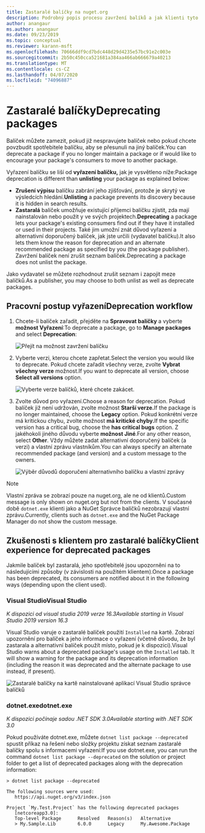 ```yaml
---
title: Zastaralé balíčky na nuget.org
description: Podrobný popis procesu zavržení balíků a jak klienti tyto informace zobrazují
author: anangaur
ms.author: anangaur
ms.date: 09/23/2019
ms.topic: conceptual
ms.reviewer: karann-msft
ms.openlocfilehash: 70666ddf9cd7bdc448d29d4235e57bc91e2c003e
ms.sourcegitcommit: 2b50c450cca521681a384aa466ab666679a40213
ms.translationtype: MT
ms.contentlocale: cs-CZ
ms.lasthandoff: 04/07/2020
ms.locfileid: "74096887"
---
```

# <a name="deprecating-packages"></a><span data-ttu-id="66ed9-103">Zastaralé balíčky</span><span class="sxs-lookup"><span data-stu-id="66ed9-103">Deprecating packages</span></span>

<span data-ttu-id="66ed9-104">Balíček můžete zamezit, pokud již nespravujete balíček nebo pokud chcete povzbudit spotřebitele balíčku, aby se přesunuli na jiný balíček.</span><span class="sxs-lookup"><span data-stu-id="66ed9-104">You can deprecate a package if you no longer maintain a package or if would like to encourage your package's consumers to move to another package.</span></span> 

<span data-ttu-id="66ed9-105">Vyřazení balíčku se liší od **vyřazení balíčku,** jak je vysvětleno níže:</span><span class="sxs-lookup"><span data-stu-id="66ed9-105">Package deprecation is different than **unlisting** your package as explained below:</span></span>
* <span data-ttu-id="66ed9-106">**Zrušení výpisu** balíčku zabrání jeho zjišťování, protože je skrytý ve výsledcích hledání.</span><span class="sxs-lookup"><span data-stu-id="66ed9-106">**Unlisting** a package prevents its discovery because it is hidden in search results.</span></span> 
* <span data-ttu-id="66ed9-107">**Zastaralá** balíček umožňuje existující příjemci balíčku zjistit, zda mají nainstalován nebo použit y ve svých projektech.</span><span class="sxs-lookup"><span data-stu-id="66ed9-107">**Deprecating** a package lets your package's existing consumers find out if they have it installed or used in their projects.</span></span> <span data-ttu-id="66ed9-108">Také jim umožní znát důvod vyřazení a alternativní doporučený balíček, jak jste určili (vydavatel balíčku).</span><span class="sxs-lookup"><span data-stu-id="66ed9-108">It also lets them know the reason for deprecation and an alternate recommended package as specified by you (the package publisher).</span></span> <span data-ttu-id="66ed9-109">Zavržení balíček není zrušit seznam balíček.</span><span class="sxs-lookup"><span data-stu-id="66ed9-109">Deprecating a package does not unlist the package.</span></span> 

<span data-ttu-id="66ed9-110">Jako vydavatel se můžete rozhodnout zrušit seznam i zapojit meze balíčků.</span><span class="sxs-lookup"><span data-stu-id="66ed9-110">As a publisher, you may choose to both unlist as well as deprecate packages.</span></span>

## <a name="deprecation-workflow"></a><span data-ttu-id="66ed9-111">Pracovní postup vyřazení</span><span class="sxs-lookup"><span data-stu-id="66ed9-111">Deprecation workflow</span></span>
1. <span data-ttu-id="66ed9-112">Chcete-li balíček zařadit, přejděte na **Spravovat balíčky** a vyberte **možnost Vyřazení**:</span><span class="sxs-lookup"><span data-stu-id="66ed9-112">To deprecate a package, go to **Manage packages** and select **Deprecation**:</span></span>

    ![Přejít na možnost zavržení balíčku](media/deprecation-select-option.png)

2. <span data-ttu-id="66ed9-114">Vyberte verzi, kterou chcete zapřetat.</span><span class="sxs-lookup"><span data-stu-id="66ed9-114">Select the version you would like to deprecate.</span></span> <span data-ttu-id="66ed9-115">Pokud chcete zařadit všechny verze, zvolte **Vybrat všechny verze** možnost.</span><span class="sxs-lookup"><span data-stu-id="66ed9-115">If you want to deprecate all version, choose **Select all versions** option.</span></span>

    ![Vyberte verze balíčků, které chcete zakácet.](media/deprecation-select-version.png)

3. <span data-ttu-id="66ed9-117">Zvolte důvod pro vyřazení.</span><span class="sxs-lookup"><span data-stu-id="66ed9-117">Choose a reason for deprecation.</span></span> <span data-ttu-id="66ed9-118">Pokud balíček již není udržován, zvolte možnost **Starší verze.**</span><span class="sxs-lookup"><span data-stu-id="66ed9-118">If the package is no longer maintained, choose the **Legacy** option.</span></span> <span data-ttu-id="66ed9-119">Pokud konkrétní verze má kritickou chybu, zvolte možnost **má kritické chyby.**</span><span class="sxs-lookup"><span data-stu-id="66ed9-119">If the specific version has a critical bug, choose the **has critical bugs** option.</span></span> <span data-ttu-id="66ed9-120">Z jakéhokoli jiného důvodu vyberte **možnost Jiné**.</span><span class="sxs-lookup"><span data-stu-id="66ed9-120">For any other reason, select **Other**.</span></span> <span data-ttu-id="66ed9-121">Vždy můžete zadat alternativní doporučený balíček (a verzi) a vlastní zprávu vlastníkům.</span><span class="sxs-lookup"><span data-stu-id="66ed9-121">You can always specify an alternate recommended package (and version) and a custom message to the owners.</span></span> 

    ![Výběr důvodů doporučení alternativního balíčku a vlastní zprávy](media/deprecation-save.png)

> [!Note]
> <span data-ttu-id="66ed9-123">Vlastní zpráva se zobrazí pouze na nuget.org, ale ne od klientů.</span><span class="sxs-lookup"><span data-stu-id="66ed9-123">Custom message is only shown on nuget.org but not from the clients.</span></span> <span data-ttu-id="66ed9-124">V současné době `dotnet.exe` klienti jako a NuGet Správce balíčků nezobrazují vlastní zprávu.</span><span class="sxs-lookup"><span data-stu-id="66ed9-124">Currently, clients such as `dotnet.exe` and the NuGet Package Manager do not show the custom message.</span></span>

## <a name="client-experience-for-deprecated-packages"></a><span data-ttu-id="66ed9-125">Zkušenosti s klientem pro zastaralé balíčky</span><span class="sxs-lookup"><span data-stu-id="66ed9-125">Client experience for deprecated packages</span></span>
<span data-ttu-id="66ed9-126">Jakmile balíček byl zastaralá, jeho spotřebitelé jsou upozorněni na to následujícími způsoby (v závislosti na použitém klientem).</span><span class="sxs-lookup"><span data-stu-id="66ed9-126">Once a package has been deprecated, its consumers are notified about it in the following ways (depending upon the client used).</span></span>

### <a name="visual-studio"></a><span data-ttu-id="66ed9-127">Visual Studio</span><span class="sxs-lookup"><span data-stu-id="66ed9-127">Visual Studio</span></span> 
<span data-ttu-id="66ed9-128">*K dispozici od visual studia 2019 verze 16.3*</span><span class="sxs-lookup"><span data-stu-id="66ed9-128">*Available starting in Visual Studio 2019 version 16.3*</span></span>

<span data-ttu-id="66ed9-129">Visual Studio varuje o zastaralé balíček použití `Installed` na kartě. Zobrazí upozornění pro balíček a jeho informace o vyřazení (včetně důvodu, že byl zastarala a alternativní balíček použít místo, pokud je k dispozici).</span><span class="sxs-lookup"><span data-stu-id="66ed9-129">Visual Studio warns about a deprecated package's usage on the `Installed` tab. It will show a warning for the package and its deprecation information (including the reason it was deprecated and the alternate package to use instead, if present).</span></span>

   ![Zastaralé balíčky na kartě nainstalované aplikací Visual Studio správce balíčků](media/deprecation-vs.png)

### <a name="dotnetexe"></a><span data-ttu-id="66ed9-131">dotnet.exe</span><span class="sxs-lookup"><span data-stu-id="66ed9-131">dotnet.exe</span></span>
<span data-ttu-id="66ed9-132">*K dispozici počínaje sadou .NET SDK 3.0*</span><span class="sxs-lookup"><span data-stu-id="66ed9-132">*Available starting with .NET SDK 3.0*</span></span>

<span data-ttu-id="66ed9-133">Pokud používáte dotnet.exe, můžete `dotnet list package --deprecated` spustit příkaz na řešení nebo složky projektu získat seznam zastaralé balíčky spolu s informacemi vyřazení:</span><span class="sxs-lookup"><span data-stu-id="66ed9-133">If you use dotnet.exe, you can run the command `dotnet list package --deprecated` on the solution or project folder to get a list of deprecated packages along with the deprecation information:</span></span>

```
> dotnet list package --deprecated

The following sources were used:
   https://api.nuget.org/v3/index.json

Project `My.Test.Project` has the following deprecated packages
   [netcoreapp3.0]:
   Top-level Package      Resolved   Reason(s)   Alternative
   > My.Sample.Lib        6.0.0      Legacy      My.Awesome.Package

```
